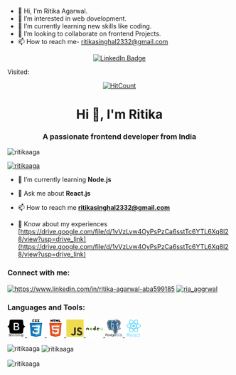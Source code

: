 - 👋 Hi, I’m Ritika Agarwal.
- 👀 I’m interested in web dovelopment.
- 🌱 I’m currently learning new skills like coding.
- 💞️ I’m looking to collaborate on frontend Projects.
- 📫 How to reach me- ritikasinghal2332@gmail.com
<div align="center">
<a href="https://www.linkedin.com/in/ritika-agarwal-aba599185" >
    <img src="https://img.shields.io/badge/Contact Me-white?style=for-the-badge&logo=linkedin&logoColor=blue" alt="LinkedIn Badge"/>
  </a> 
</div>

Visited:<center>[![HitCount](https://hits.dwyl.com/RitikaAga/RitikaAga.svg?style=flat-square)](http://hits.dwyl.com/RitikaAga/RitikaAga)</center>

<!---
RitikaAga/RitikaAga is a ✨ special ✨ repository because its `README.md` (this file) appears on your GitHub profile.
You can click the Preview link to take a look at your changes.
--->


<h1 align="center">Hi 👋, I'm Ritika</h1>
<h3 align="center">A passionate frontend developer from India</h3>

<p align="left"> <img src="https://komarev.com/ghpvc/?username=ritikaaga&label=Profile%20views&color=0e75b6&style=flat" alt="ritikaaga" /> </p>

<p align="left"> <a href="https://github.com/ryo-ma/github-profile-trophy"><img src="https://github-profile-trophy.vercel.app/?username=ritikaaga" alt="ritikaaga" /></a> </p>

- 🌱 I’m currently learning **Node.js**

- 💬 Ask me about **React.js**

- 📫 How to reach me **ritikasinghal2332@gmail.com**

- 📄 Know about my experiences [https://drive.google.com/file/d/1vVzLvw4OyPsPzCa6sstTc6YTL6Xq8l28/view?usp=drive_link](https://drive.google.com/file/d/1vVzLvw4OyPsPzCa6sstTc6YTL6Xq8l28/view?usp=drive_link)

<h3 align="left">Connect with me:</h3>
<p align="left">
<a href="https://linkedin.com/in/https://www.linkedin.com/in/ritika-agarwal-aba599185" target="blank"><img align="center" src="https://raw.githubusercontent.com/rahuldkjain/github-profile-readme-generator/master/src/images/icons/Social/linked-in-alt.svg" alt="https://www.linkedin.com/in/ritika-agarwal-aba599185" height="30" width="40" /></a>
<a href="https://instagram.com/ria_aggrwal" target="blank"><img align="center" src="https://raw.githubusercontent.com/rahuldkjain/github-profile-readme-generator/master/src/images/icons/Social/instagram.svg" alt="ria_aggrwal" height="30" width="40" /></a>
</p>

<h3 align="left">Languages and Tools:</h3>
<p align="left"> <a href="https://getbootstrap.com" target="_blank" rel="noreferrer"> <img src="https://raw.githubusercontent.com/devicons/devicon/master/icons/bootstrap/bootstrap-plain-wordmark.svg" alt="bootstrap" width="40" height="40"/> </a> <a href="https://www.w3schools.com/css/" target="_blank" rel="noreferrer"> <img src="https://raw.githubusercontent.com/devicons/devicon/master/icons/css3/css3-original-wordmark.svg" alt="css3" width="40" height="40"/> </a> <a href="https://www.w3.org/html/" target="_blank" rel="noreferrer"> <img src="https://raw.githubusercontent.com/devicons/devicon/master/icons/html5/html5-original-wordmark.svg" alt="html5" width="40" height="40"/> </a> <a href="https://developer.mozilla.org/en-US/docs/Web/JavaScript" target="_blank" rel="noreferrer"> <img src="https://raw.githubusercontent.com/devicons/devicon/master/icons/javascript/javascript-original.svg" alt="javascript" width="40" height="40"/> </a> <a href="https://nodejs.org" target="_blank" rel="noreferrer"> <img src="https://raw.githubusercontent.com/devicons/devicon/master/icons/nodejs/nodejs-original-wordmark.svg" alt="nodejs" width="40" height="40"/> </a> <a href="https://www.postgresql.org" target="_blank" rel="noreferrer"> <img src="https://raw.githubusercontent.com/devicons/devicon/master/icons/postgresql/postgresql-original-wordmark.svg" alt="postgresql" width="40" height="40"/> </a> <a href="https://reactjs.org/" target="_blank" rel="noreferrer"> <img src="https://raw.githubusercontent.com/devicons/devicon/master/icons/react/react-original-wordmark.svg" alt="react" width="40" height="40"/> </a> </p>

<p><img align="left" src="https://github-readme-stats.vercel.app/api/top-langs?username=ritikaaga&show_icons=true&locale=en&layout=compact" alt="ritikaaga" /></p>

<p>&nbsp;<img align="center" src="https://github-readme-stats.vercel.app/api?username=ritikaaga&show_icons=true&locale=en" alt="ritikaaga" /></p>

<p><img align="center" src="https://github-readme-streak-stats.herokuapp.com/?user=ritikaaga&" alt="ritikaaga" /></p>
